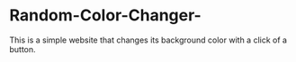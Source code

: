 # Random-Color-Changer-
This is a simple website that changes its background color with a click of a button.
